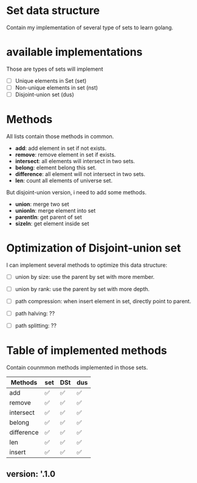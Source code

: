# Set data structure
Contain my implementation of several type of sets to learn golang.

# available implementations 
Those are types of sets will implement
- [ ] Unique elements in Set (set)
- [ ] Non-unique elements in set (nst)
- [ ] Disjoint-union set (dus)

# Methods
All lists contain those methods in common.

- **add**: add element in set if not exists.
- **remove**: remove element in set if exists.
- **intersect**: all elements will intersect in two sets.
- **belong**: element belong this set.
- **difference**: all element will not intersect in two sets.
- **len**: count all elements of universe set.

But disjoint-union version, i need to add some methods.

- **union**: merge two set
- **unionIn**: merge element into set
- **parentIn**: get parent of set
- **sizeIn**: get element inside set

# Optimization of Disjoint-union set
I can implement several methods to optimize this data structure:

- [ ] union by size: use the parent by set with more member.
- [ ] union by rank: use the parent by set with more depth.
- [ ] path compression: when insert element in set, directly point to parent.
- [ ] path halving: ??
- [ ] path splitting: ?? 


# Table of implemented methods
Contain counmmon methods implemented in those sets.

| Methods | set | DSt | dus |
| ---- | ---- | ---- | ---- |
| add | :white_check_mark: | :white_check_mark: | :white_check_mark: |
| remove | :white_check_mark: | :white_check_mark: | :white_check_mark: |
| intersect | :white_check_mark: | :white_check_mark: | :white_check_mark: |
| belong | :white_check_mark: | :white_check_mark: | :white_check_mark: |
| difference | :white_check_mark: | :white_check_mark: | :white_check_mark: |
| len| :white_check_mark: | :white_check_mark: | :white_check_mark: |
| insert | :white_check_mark: | :white_check_mark: | :white_check_mark: |


## version: '.1.0
